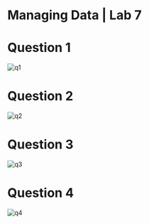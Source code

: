 # Managing Data | Lab 7

# Question 1
![q1]()

# Question 2
![q2]()

# Question 3
![q3]()

# Question 4
![q4]()

